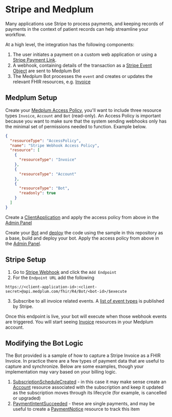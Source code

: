 # Stripe and Medplum

Many applications use Stripe to process payments, and keeping records of payments in the context of patient records can help streamline your workflow.

At a high level, the integration has the following components:

1. The user initiates a payment on a custom web application or using a [Stripe Payment Link](https://stripe.com/payments/payment-links).
2. A webhook, containing details of the transaction as a [Stripe Event Object](https://stripe.com/docs/api/events/object) are sent to Medplum Bot
3. The Medplum Bot processes the `event` and creates or updates the relevant FHIR resources, e.g. [Invoice](https://www.medplum.com/docs/api/fhir/resources/invoice)

## Medplum Setup

Create your [Medplum Access Policy](https://www.medplum.com/docs/access/access-policies#resource-type), you'll want to include three resource types `Invoice`, `Account` and `Bot` (read-only). An Access Policy is important because you want to make sure that the system sending webhooks only has the minimal set of permissions needed to function. Example below.

```json
{
  "resourceType": "AccessPolicy",
  "name": "Stripe Webhook Access Policy",
  "resource": [
    {
      "resourceType": "Invoice"
    },
    {
      "resourceType": "Account"
    },
    {
      "resourceType": "Bot",
      "readonly": true
    }
  ]
}
```

Create a [ClientApplication](https://www.medplum.com/docs/auth/methods/client-credentials) and apply the access policy from above in the [Admin Panel](https://app.medplum.com/admin/project)

Create your [Bot](https://www.medplum.com/docs/bots/bot-basics) and [deploy](https://www.medplum.com/docs/bots/bots-in-production#deploying-your-bot) the code using the sample in this repository as a base, build and deploy your bot. Apply the access policy from above in the [Admin Panel](https://app.medplum.com/admin/project).

## Stripe Setup

1. Go to [Stripe Webhook](https://dashboard.stripe.com/webhooks) and click the `Add Endpoint`
2. For the `Endpoint URL` add the following

```url
https://<client-application-id>:<client-secret>@api.medplum.com/fhir/R4/Bot/<bot-id>/$execute
```

3. Subscribe to all invoice related events. A [list of event types](https://stripe.com/docs/api/events/types#event_types-invoice.created) is published by Stripe.

Once this endpoint is live, your bot will execute when those webhook events are triggered. You will start seeing [Invoice](https://app.medplum.com/Invoice) resources in your Medplum account.

## Modifying the Bot Logic

The Bot provided is a sample of how to capture a Stripe Invoice as a FHIR Invoice. In practice there are a few types of payment data that are useful to capture and synchronize. Below are some examples, though your implementation may vary based on your billing logic.

1. [SubscriptionScheduleCreated](https://stripe.com/docs/api/subscription_schedules/object) - in this case it may make sense create an [Account](https://www.medplum.com/docs/api/fhir/resources/account) resource associated with the subscription and keep it updated as the subscription moves through its lifecycle (for example, is cancelled or upgraded)
2. [PaymentIntentSucceeded](https://stripe.com/docs/api/payment_intents/object) - these are single payments, and may be useful to create a [PaymentNotice](https://www.medplum.com/docs/api/fhir/resources/paymentnotice) resource to track this item
